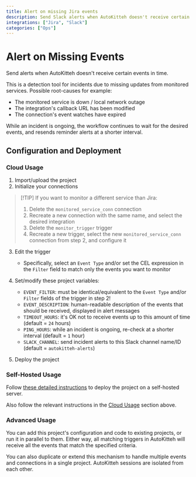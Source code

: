 ```yaml
---
title: Alert on missing Jira events
description: Send Slack alerts when AutoKitteh doesn't receive certain Jira events in time
integrations: ["Jira", "Slack"]
categories: ["Ops"]
---
```


# Alert on Missing Events

Send alerts when AutoKitteh doesn't receive certain events in time.

This is a detection tool for incidents due to missing updates from
monitored services. Possible root-causes for example:

- The monitored service is down / local network outage
- The integration's callback URL has been modified
- The connection's event watches have expired

While an incident is ongoing, the workflow continues to wait for the desired
events, and resends reminder alerts at a shorter interval.

## Configuration and Deployment

### Cloud Usage

1. Import/upload the project
2. Initialize your connections

> [!TIP] If you want to monitor a different service than Jira:
>
> 1. Delete the `monitored_service_conn` connection
> 2. Recreate a new connection with the same name,
>    and select the desired integration
> 3. Delete the `monitor_trigger` trigger
> 4. Recreate a new trigger, select the new `monitored_service_conn`
>    connection from step 2, and configure it

3. Edit the trigger

   - Specifically, select an `Event Type` and/or set the CEL expression in
     the `Filter` field to match only the events you want to monitor

4. Set/modify these project variables:

   - `EVENT_FILTER`: must be identical/equivalent to the `Event Type` and/or
     `Filter` fields of the trigger in step 2!
   - `EVENT_DESCRIPTION`: human-readable description of the events that should
     be received, displayed in alert messages
   - `TIMEOUT_HOURS`: it's OK not to receive events up to this amount of time
     (default = `24` hours)
   - `PING_HOURS`: while an incident is ongoing, re-check at a shorter interval
     (default = `1` hour)
   - `SLACK_CHANNEL`: send incident alerts to this Slack channel name/ID
     (default = `autokitteh-alerts`)

5. Deploy the project

### Self-Hosted Usage

Follow [these detailed instructions](https://docs.autokitteh.com/get_started/deployment)
to deploy the project on a self-hosted server.

Also follow the relevant instructions in the [Cloud Usage](#cloud-usage)
section above.

### Advanced Usage

You can add this project's configuration and code to existing projects, or run
it in parallel to them. Either way, all matching triggers in AutoKitteh will
receive all the events that match the specified criteria.

You can also duplicate or extend this mechanism to handle multiple events and
connections in a single project. AutoKitteh sessions are isolated from each
other.
